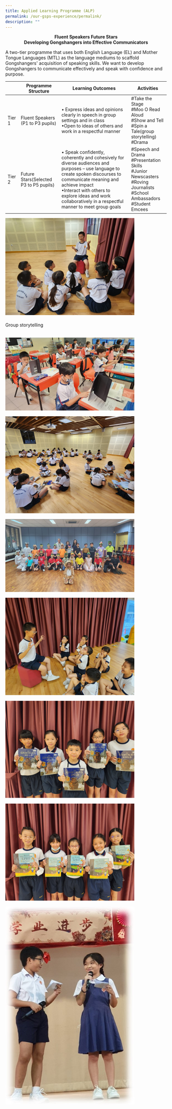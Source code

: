 ```yaml
---
title: Applied Learning Programme (ALP)
permalink: /our-gsps-experience/permalink/
description: ""
---
```

**<center> Fluent Speakers Future Stars<br>
Developing Gongshangers into Effective Communicators</center>**

A two-tier programme that uses both English Language (EL) and Mother Tongue Languages (MTL) as the language mediums to scaffold Gongshangers' acquisition of speaking skills. We want to develop Gongshangers to communicate effectively and speak with confidence and purpose. 



|  | Programme Structure | Learning Outcomes | Activities
| -------- | -------- | -------- | -------- |
| Tier 1    |   Fluent Speakers (P1 to P3 pupils)   |  •	Express ideas and opinions clearly in speech in group settings and in class <br>•Open to ideas of others and work in a respectful manner | #Take the Stage <br> #Moo O Read Aloud <br>#Show and Tell <br>#Spin a Tale(group storytelling)  <br> #Drama 
| Tier 2  |  Future Stars(Selected P3 to P5 pupils) | •	Speak confidently, coherently and cohesively for diverse audiences and purposes – use language to create spoken discourses to communicate meaning and achieve impact <br>•Interact with others to explore ideas and work collaboratively in a respectful manner to meet group goals | #Speech and Drama <br>#Presentation Skills <br> #Junior Newscasters <br>#Roving Journalists <br> #School Ambassadors <br>#Student Emcees


<img src="/images/alp_group storytelling.jpeg" style="width:80%; margin-bottom:5px">                    <figcaption>Group storytelling </figcaption> <br>

<img src="/images/alp_moo o read aloud.jpeg" style="width:80%; margin-bottom:15px">


<img src="/images/alp_preparing to spin a tale.jpeg" style="width:80%; margin-bottom:15px">

<img src="/images/alp_speech and drama.jpeg" style="width:80%; margin-bottom:15px">

<img src="/images/alp_spin a tale - storytellers in action!.jpeg" style="width:80%; margin-bottom:15px">

<img src="/images/alp_storytellers (2).jpeg" style="width:80%; margin-bottom:15px">

<img src="/images/alp_storytellers (3).jpeg" style="width:80%; margin-bottom:15px">

<img src="/images/alp_student emcees.jpg" style="width:80%; margin-bottom:15px">